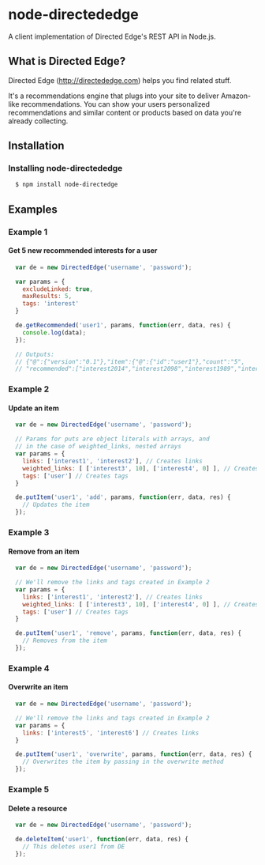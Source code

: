 # node-directededge

A client implementation of Directed Edge's REST API in Node.js. 

## What is Directed Edge?
Directed Edge (http://directededge.com) helps you find related stuff.

It's a recommendations engine that plugs into your site to deliver Amazon-like recommendations. You can show your users personalized recommendations and similar content or products based on data you're already collecting.

## Installation

### Installing node-directededge
``` bash
  $ npm install node-directedge
```

## Examples

### Example 1

#### Get 5 new recommended interests for a user

``` javascript
  var de = new DirectedEdge('username', 'password');

  var params = {
  	excludeLinked: true,
  	maxResults: 5,
  	tags: 'interest'
  }

  de.getRecommended('user1', params, function(err, data, res) {
  	console.log(data);
  });

  // Outputs:
  // {"@":{"version":"0.1"},"item":{"@":{"id":"user1"},"count":"5",
  // "recommended":["interest2014","interest2098","interest1989","interest1932","interest1977"]}}
```

### Example 2

#### Update an item

``` javascript
  var de = new DirectedEdge('username', 'password');

  // Params for puts are object literals with arrays, and
  // in the case of weighted_links, nested arrays
  var params = {
    links: ['interest1', 'interest2'], // Creates links
    weighted_links: [ ['interest3', 10], ['interest4', 0] ], // Creates links with weights
  	tags: ['user'] // Creates tags
  }

  de.putItem('user1', 'add', params, function(err, data, res) {
  	// Updates the item
  });
```

### Example 3

#### Remove from an item

``` javascript
  var de = new DirectedEdge('username', 'password');

  // We'll remove the links and tags created in Example 2
  var params = {
    links: ['interest1', 'interest2'], // Creates links
    weighted_links: [ ['interest3', 10], ['interest4', 0] ], // Creates links with weights
  	tags: ['user'] // Creates tags
  }

  de.putItem('user1', 'remove', params, function(err, data, res) {
  	// Removes from the item
  });
```

### Example 4

#### Overwrite an item

``` javascript
  var de = new DirectedEdge('username', 'password');

  // We'll remove the links and tags created in Example 2
  var params = {
    links: ['interest5', 'interest6'] // Creates links
  }

  de.putItem('user1', 'overwrite', params, function(err, data, res) {
  	// Overwrites the item by passing in the overwrite method
  });
```

### Example 5

#### Delete a resource
``` javascript
  var de = new DirectedEdge('username', 'password');

  de.deleteItem('user1', function(err, data, res) {
    // This deletes user1 from DE
  });
```